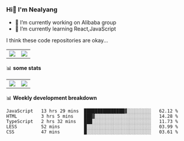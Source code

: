 ### Hi👋 I'm Nealyang

- 🔭 I’m currently working on Alibaba group
- 🌱 I’m currently learning React,JavaScript


I think these code repositories are okay...

<table>
  <tbody>
    <tr>
      <td>
        <a href="https://github.com/Nealyang/React-Express-Blog-Demo">
          <img align="center" src="https://github-readme-stats.vercel.app/api/pin/?username=Nealyang&repo=React-Express-Blog-Demo&theme=chartreuse-dark" />
        </a>
      </td>
       <td>
        <a href="https://github.com/Nealyang/PersonalBlog">
          <img align="center" src="https://github-readme-stats.vercel.app/api/pin/?username=Nealyang&repo=PersonalBlog&theme=chartreuse-dark" />
        </a>
      </td>
    </tr>
  </tbody>
</table>

📊 **some stats**


<table>
  <tbody>
    <tr>
      <td>
          <img align="center" src="https://github-readme-stats.vercel.app/api?username=Nealyang&theme=chartreuse-dark&show_icons=true" />
      </td>
       <td>
          <img align="center" src="https://github-readme-stats.vercel.app/api/top-langs/?username=Nealyang&theme=chartreuse-dark" />
      </td>
    </tr>
  </tbody>
</table>

📊 **Weekly development breakdown**

<!--START_SECTION:waka-->
```text
JavaScript   13 hrs 29 mins  ███████████████▓░░░░░░░░░   62.12 % 
HTML         3 hrs 5 mins    ███▓░░░░░░░░░░░░░░░░░░░░░   14.28 % 
TypeScript   2 hrs 32 mins   ███░░░░░░░░░░░░░░░░░░░░░░   11.73 % 
LESS         52 mins         █░░░░░░░░░░░░░░░░░░░░░░░░   03.99 % 
CSS          47 mins         █░░░░░░░░░░░░░░░░░░░░░░░░   03.61 % 
```
<!--END_SECTION:waka-->
